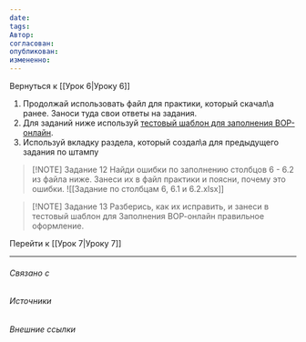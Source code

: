 ```yaml
---
date: 
tags: 
Автор: 
согласован: 
опубликован: 
измененно:
---
```

Вернуться к [[Урок 6|Уроку 6]]


1. Продолжай использовать файл для практики, который скачал\а ранее. Заноси туда свои ответы на задания.
2. Для заданий ниже используй [тестовый шаблон для заполнения ВОР-онлайн](https://docs.google.com/spreadsheets/d/14JI9alVkXMAwwYOGlzQ-OnlcUanu8Q1jCy6xh6pri_4/edit?gid=383650333#gid=383650333).
3. Используй вкладку раздела, который создал\а для предыдущего задания по штампу 

> [!NOTE] Задание 12
> Найди ошибки по заполнению столбцов 6 - 6.2 из файла ниже. Занеси их в файл практики и поясни, почему это ошибки.
> ![[Задание по столбцам 6, 6.1 и 6.2.xlsx]]

> [!NOTE] Задание 13
> Разберись, как их исправить, и занеси в тестовый шаблон для Заполнения ВОР-онлайн правильное оформление. 


Перейти к [[Урок 7|Уроку 7]]



----
###### Связано с 
###### Источники
###### Внешние ссылки

